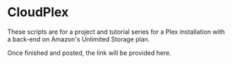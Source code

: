 # CloudPlex

These scripts are for a project and tutorial series for a Plex installation with a back-end on Amazon's Unlimited Storage plan.

Once finished and posted, the link will be provided here.
